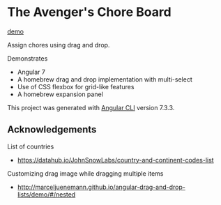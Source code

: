 # The Avenger's Chore Board 
[demo](https://mpdroid.github.io/chore-board/)

Assign chores using drag and drop.

Demonstrates
- Angular 7
- A homebrew drag and drop implementation with multi-select
- Use of CSS flexbox for grid-like features
- A homebrew expansion panel

This project was generated with [Angular CLI](https://github.com/angular/angular-cli) version 7.3.3.

## Acknowledgements
List of countries 
- https://datahub.io/JohnSnowLabs/country-and-continent-codes-list

Customizing drag image while dragging multiple items
- http://marceljuenemann.github.io/angular-drag-and-drop-lists/demo/#/nested
